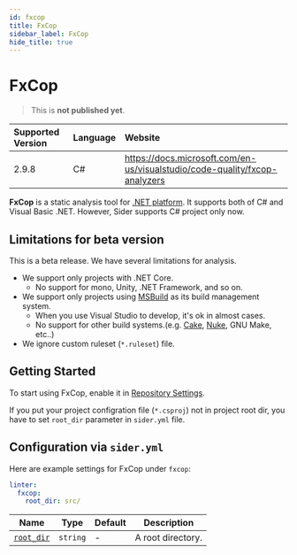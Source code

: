 ```yaml
---
id: fxcop
title: FxCop
sidebar_label: FxCop
hide_title: true
---
```


# FxCop

> This is **not published yet**.

| Supported Version | Language | Website                                                                    |
| :---------------- | :------- | :------------------------------------------------------------------------- |
| 2.9.8             | C#       | https://docs.microsoft.com/en-us/visualstudio/code-quality/fxcop-analyzers |

**FxCop** is a static analysis tool for [.NET platform](https://dotnet.microsoft.com/). It supports both of C# and Visual Basic .NET. However, Sider supports C# project only now.

## Limitations for beta version

This is a beta release. We have several limitations for analysis.

- We support only projects with .NET Core.
  - No support for mono, Unity, .NET Framework, and so on.
- We support only projects using [MSBuild](https://docs.microsoft.com/en-us/visualstudio/msbuild/msbuild) as its build management system.
  - When you use Visual Studio to develop, it's ok in almost cases.
  - No support for other build systems.(e.g. [Cake](https://cakebuild.net/), [Nuke](https://nuke.build/), GNU Make, etc..)
- We ignore custom ruleset (`*.ruleset`) file.

## Getting Started

To start using FxCop, enable it in [Repository Settings](../../getting-started/repository-settings.md).

If you put your project configration file (`*.csproj`) not in project root dir, you have to set `root_dir` parameter in `sider.yml` file.

## Configuration via `sider.yml`

Here are example settings for FxCop under `fxcop`:

```yaml
linter:
  fxcop:
    root_dir: src/
```

| Name                                                                        | Type     | Default | Description       |
| --------------------------------------------------------------------------- | -------- | ------- | ----------------- |
| [`root_dir`](../../getting-started/custom-configuration.md#root_dir-option) | `string` | -       | A root directory. |
